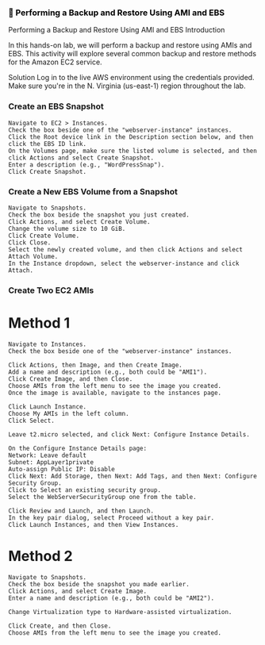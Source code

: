 ### <span style="color: black">&#x1F535; Performing a Backup and Restore Using AMI and EBS

Performing a Backup and Restore Using AMI and EBS
Introduction

In this hands-on lab, we will perform a backup and restore using AMIs and EBS. This activity will explore several common backup and restore methods for the Amazon EC2 service.

Solution
Log in to the live AWS environment using the credentials provided. Make sure you're in the N. Virginia (us-east-1) region throughout the lab.

### Create an EBS Snapshot

```
Navigate to EC2 > Instances.
Check the box beside one of the "webserver-instance" instances.
Click the Root device link in the Description section below, and then click the EBS ID link.
On the Volumes page, make sure the listed volume is selected, and then click Actions and select Create Snapshot.
Enter a description (e.g., "WordPressSnap").
Click Create Snapshot.
```

### Create a New EBS Volume from a Snapshot

```
Navigate to Snapshots.
Check the box beside the snapshot you just created.
Click Actions, and select Create Volume.
Change the volume size to 10 GiB.
Click Create Volume.
Click Close.
Select the newly created volume, and then click Actions and select Attach Volume.
In the Instance dropdown, select the webserver-instance and click Attach.
```

### Create Two EC2 AMIs
# Method 1

```
Navigate to Instances.
Check the box beside one of the "webserver-instance" instances.

Click Actions, then Image, and then Create Image.
Add a name and description (e.g., both could be "AMI1").
Click Create Image, and then Close.
Choose AMIs from the left menu to see the image you created.
Once the image is available, navigate to the instances page.

Click Launch Instance.
Choose My AMIs in the left column.
Click Select.

Leave t2.micro selected, and click Next: Configure Instance Details.

On the Configure Instance Details page:
Network: Leave default
Subnet: AppLayer1private
Auto-assign Public IP: Disable
Click Next: Add Storage, then Next: Add Tags, and then Next: Configure Security Group.
Click to Select an existing security group.
Select the WebServerSecurityGroup one from the table.

Click Review and Launch, and then Launch.
In the key pair dialog, select Proceed without a key pair.
Click Launch Instances, and then View Instances.
```

# Method 2
```
Navigate to Snapshots.
Check the box beside the snapshot you made earlier.
Click Actions, and select Create Image.
Enter a name and description (e.g., both could be "AMI2").

Change Virtualization type to Hardware-assisted virtualization.

Click Create, and then Close.
Choose AMIs from the left menu to see the image you created.
```
